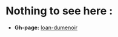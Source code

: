 # Nothing to see here : 


* **Gh-page:** [loan-dumenoir](https://dumenoir-loan.github.io/blog-devops/)
